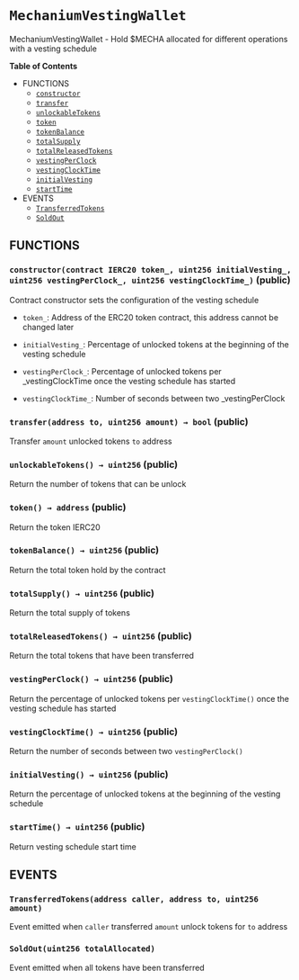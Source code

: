 # `MechaniumVestingWallet`
MechaniumVestingWallet - Hold $MECHA allocated for different operations with a vesting schedule




**Table of Contents**
- FUNCTIONS
    - [`constructor`](#MechaniumVestingWallet-constructor-contract-IERC20-uint256-uint256-uint256-)
    - [`transfer`](#MechaniumVestingWallet-transfer-address-uint256-)
    - [`unlockableTokens`](#MechaniumVestingWallet-unlockableTokens--)
    - [`token`](#MechaniumVestingWallet-token--)
    - [`tokenBalance`](#MechaniumVestingWallet-tokenBalance--)
    - [`totalSupply`](#MechaniumVestingWallet-totalSupply--)
    - [`totalReleasedTokens`](#MechaniumVestingWallet-totalReleasedTokens--)
    - [`vestingPerClock`](#MechaniumVestingWallet-vestingPerClock--)
    - [`vestingClockTime`](#MechaniumVestingWallet-vestingClockTime--)
    - [`initialVesting`](#MechaniumVestingWallet-initialVesting--)
    - [`startTime`](#MechaniumVestingWallet-startTime--)
- EVENTS
    - [`TransferredTokens`](#MechaniumVestingWallet-TransferredTokens-address-address-uint256-)
    - [`SoldOut`](#MechaniumVestingWallet-SoldOut-uint256-)


## FUNCTIONS
### `constructor(contract IERC20 token_, uint256 initialVesting_, uint256 vestingPerClock_, uint256 vestingClockTime_)` (public)

Contract constructor sets the configuration of the vesting schedule

- `token_`: Address of the ERC20 token contract, this address cannot be changed later

- `initialVesting_`: Percentage of unlocked tokens at the beginning of the vesting schedule

- `vestingPerClock_`: Percentage of unlocked tokens per _vestingClockTime once the vesting schedule has started

- `vestingClockTime_`: Number of seconds between two _vestingPerClock
### `transfer(address to, uint256 amount) → bool` (public)
Transfer `amount` unlocked tokens `to` address

### `unlockableTokens() → uint256` (public)

Return the number of tokens that can be unlock
### `token() → address` (public)

Return the token IERC20
### `tokenBalance() → uint256` (public)

Return the total token hold by the contract
### `totalSupply() → uint256` (public)

Return the total supply of tokens
### `totalReleasedTokens() → uint256` (public)

Return the total tokens that have been transferred
### `vestingPerClock() → uint256` (public)

Return the percentage of unlocked tokens per `vestingClockTime()` once the vesting schedule has started
### `vestingClockTime() → uint256` (public)

Return the number of seconds between two `vestingPerClock()`
### `initialVesting() → uint256` (public)

Return the percentage of unlocked tokens at the beginning of the vesting schedule
### `startTime() → uint256` (public)

Return vesting schedule start time

## EVENTS
### `TransferredTokens(address caller, address to, uint256 amount)`
Event emitted when `caller` transferred `amount` unlock tokens for `to` address

### `SoldOut(uint256 totalAllocated)`
Event emitted when all tokens have been transferred




